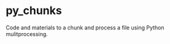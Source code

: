 py_chunks
=========

Code and materials to a chunk and process a file using Python mulitprocessing. 
